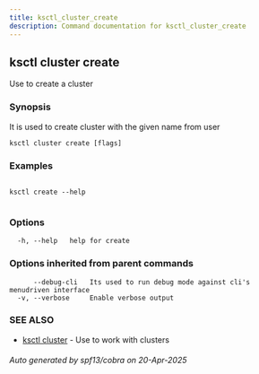 ```yaml
---
title: ksctl_cluster_create
description: Command documentation for ksctl_cluster_create
---
```


## ksctl cluster create

Use to create a cluster

### Synopsis

It is used to create cluster with the given name from user

```
ksctl cluster create [flags]
```

### Examples

```

ksctl create --help
		
```

### Options

```
  -h, --help   help for create
```

### Options inherited from parent commands

```
      --debug-cli   Its used to run debug mode against cli's menudriven interface
  -v, --verbose     Enable verbose output
```

### SEE ALSO

* [ksctl cluster](ksctl_cluster.md)	 - Use to work with clusters

###### Auto generated by spf13/cobra on 20-Apr-2025
